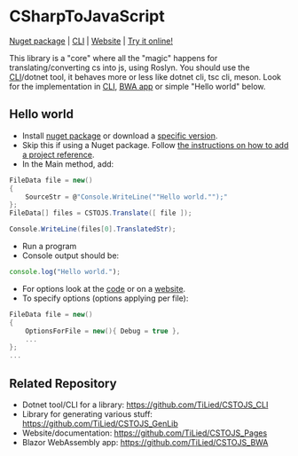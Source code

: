 # CSharpToJavaScript
[Nuget package](https://www.nuget.org/packages/CSharpToJavaScript/)  | [CLI](https://github.com/TiLied/CSTOJS_CLI) | [Website](https://tilied.github.io/CSTOJS_Pages/) | [Try it online!](https://tilied.github.io/CSTOJS_Pages/BWA/)

This library is a "core" where all the "magic" happens for translating/converting cs into js, using Roslyn. You should use the [CLI](https://github.com/TiLied/CSTOJS_CLI)/dotnet tool, it behaves more or less like dotnet cli, tsc cli, meson. Look for the implementation in [CLI](https://github.com/TiLied/CSTOJS_CLI), [BWA app](https://github.com/TiLied/CSTOJS_BWA) or simple "Hello world" below.

## Hello world
- Install [nuget package](https://www.nuget.org/packages/CSharpToJavaScript/) or download a [specific version](https://github.com/TiLied/CSharpToJavaScript/releases).
- Skip this if using a Nuget package. Follow [the instructions on how to add a project reference](https://learn.microsoft.com/en-us/dotnet/core/tutorials/library-with-visual-studio?pivots=dotnet-7-0#add-a-project-reference).
- In the Main method, add:
```csharp
FileData file = new()
{
	SourceStr = @"Console.WriteLine(""Hello world."");"
};
FileData[] files = CSTOJS.Translate([ file ]);

Console.WriteLine(files[0].TranslatedStr);
```
- Run a program
- Console output should be:
```javascript
console.log("Hello world.");
```
- For options look at the [code](https://github.com/TiLied/CSharpToJavaScript/blob/master/CSharpToJavaScript/CSTOJSOptions.cs) or on a [website](https://tilied.github.io/CSTOJS_Pages/api/CSharpToJavaScript.CSTOJSOptions.html).
- To specify options (options applying per file):
```csharp
FileData file = new()
{
	OptionsForFile = new(){ Debug = true },
	...
};
...
```

## Related Repository 
- Dotnet tool/CLI for a library: https://github.com/TiLied/CSTOJS_CLI
- Library for generating various stuff: https://github.com/TiLied/CSTOJS_GenLib
- Website/documentation: https://github.com/TiLied/CSTOJS_Pages
- Blazor WebAssembly app: https://github.com/TiLied/CSTOJS_BWA
